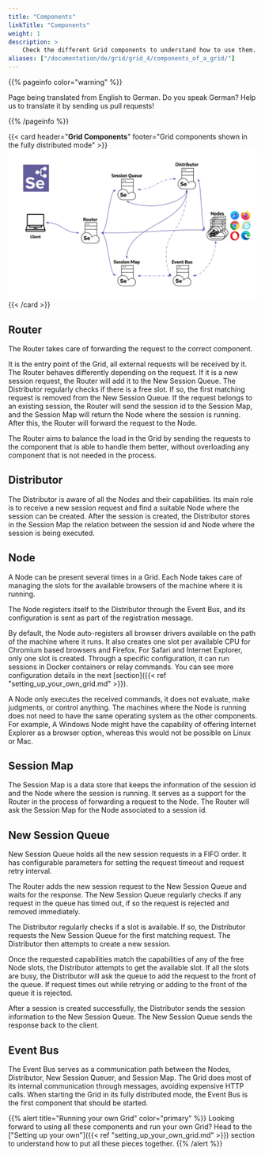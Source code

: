 ```yaml
---
title: "Components"
linkTitle: "Components"
weight: 1
description: >
    Check the different Grid components to understand how to use them.
aliases: ["/documentation/de/grid/grid_4/components_of_a_grid/"]
---
```


{{% pageinfo color="warning" %}}
<p class="lead">
   <i class="fas fa-language display-4"></i> 
   Page being translated from 
   English to German. Do you speak German? Help us to translate
   it by sending us pull requests!
</p>
{{% /pageinfo %}}

{{< card header="**Grid Components**" footer="Grid components shown in the fully distributed mode" >}}
![Selenium Grid 4 Components](/images/documentation/grid/components.png "Selenium Grid 4 Components")
{{< /card >}}

## Router

The Router takes care of forwarding the request to the correct component.

It is the entry point of the Grid, all external requests will be received by it.
The Router behaves differently depending on the request. 
If it is a new session request, the Router will add it to the New Session Queue. 
The Distributor regularly checks if there is a free slot. 
If so, the first matching request is removed from the New Session Queue.
If the request belongs to an existing session, the
Router will send the session id to the Session Map, and the Session Map will 
return the Node where the session is running. After this, the Router will
forward the request to the Node.

The Router aims to balance the load in the Grid by sending the requests to the
component that is able to handle them better, without overloading any component
that is not needed in the process.

## Distributor

The Distributor is aware of all the Nodes and their capabilities. Its main role is
to receive a new session request and find a suitable Node where the session can be
created. After the session is created, the Distributor stores in the Session Map
the relation between the session id and Node where the session is being executed. 

## Node

A Node can be present several times in a Grid. Each Node takes care of managing
the slots for the available browsers of the machine where it is running.

The Node registers itself to the Distributor through the Event Bus, and its
configuration is sent as part of the registration message.

By default, the Node auto-registers all browser drivers available on the path of
the machine where it runs. It also creates one slot per available CPU for Chromium
based browsers and Firefox. For Safari and Internet Explorer, only one slot is created.
Through a specific configuration, it can run sessions in Docker containers or relay commands. 
You can see more configuration details in the next [section]({{< ref "setting_up_your_own_grid.md" >}}).

A Node only executes the received commands, it does not evaluate, make judgments,
or control anything. The machines where the Node is running does not need to have
the same operating system as the other components. For example, A Windows Node 
might have the capability of offering Internet Explorer as a browser option,
whereas this would not be possible on Linux or Mac.

## Session Map

The Session Map is a data store that keeps the information of the session id and the Node 
where the session is running. It serves as a support for the Router in the process of 
forwarding a request to the Node. The Router will ask the Session Map for the Node 
associated to a session id.

## New Session Queue

New Session Queue holds all the new session requests in a FIFO order. 
It has configurable parameters for setting the request timeout and request retry interval.

The Router adds the new session request to the New Session Queue and waits for the response.
The New Session Queue regularly checks if any request in the queue has timed out, 
if so the request is rejected and removed immediately.

The Distributor regularly checks if a slot is available. If so, the Distributor requests the
New Session Queue for the first matching request. The Distributor then attempts to create
a new session.

Once the requested capabilities match the capabilities of any of the free Node slots, the Distributor attempts to get the
available slot. If all the slots are busy, the Distributor will ask the queue to add the request to the front of the queue. 
If request times out while retrying or adding to the front of the queue it is rejected.

After a session is created successfully, the Distributor sends the session information to the New Session Queue.
The New Session Queue sends the response back to the client. 

## Event Bus

The Event Bus serves as a communication path between the Nodes, Distributor, New Session Queuer, and Session Map. 
The Grid does most of its internal communication through messages, avoiding expensive HTTP calls. 
When starting the Grid in its fully distributed mode, the Event Bus is the first component that should be started. 

{{% alert title="Running your own Grid" color="primary" %}}
Looking forward to using all these components and run your own Grid?
Head to the ["Setting up your own"]({{< ref "setting_up_your_own_grid.md" >}})
section to understand how to put all these pieces together.
{{% /alert %}}
